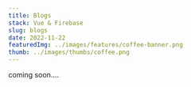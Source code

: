 ```yaml
---
title: Blogs
stack: Vue & Firebase
slug: blogs
date: 2022-11-22
featuredImg: ../images/features/coffee-banner.png
thumb: ../images/thumbs/coffee.png
---
```


coming soon....

<!-- `youtube: https://youtube.com/shorts/HrIaxUHXfxk` -->